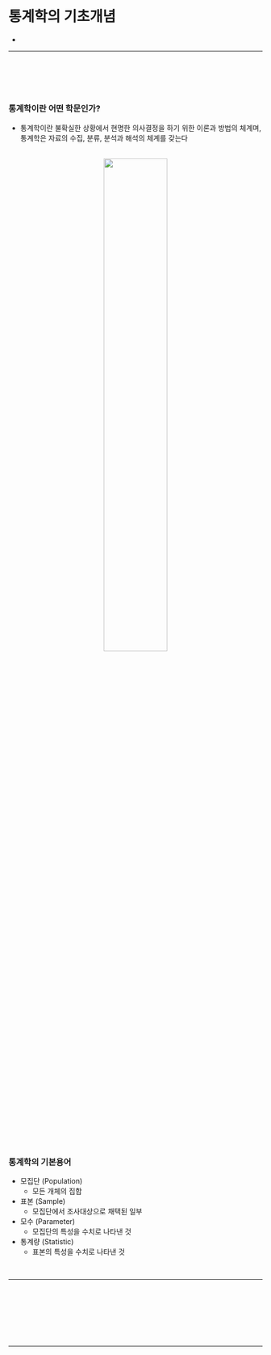 # 통계학의 기초개념
> 
* 

<hr>
<br>

##
#### 

<br>

### 통계학이란 어떤 학문인가?
* 통계학이란 불확실한 상황에서 현명한 의사결정을 하기 위한 이론과 방법의 체계며, 통계학은 자료의 수집, 분류, 분석과 해석의 체계를 갖는다

<br>

<div align="center">
  <img width="50%" src="https://github.com/PoSungKim/development_study/assets/37537227/8bfbce78-7c60-4318-a66b-aa62a465f50c">
</div>

### 통계학의 기본용어
* 모집단 (Population)
  * 모든 개체의 집합
* 표본 (Sample)
  * 모집단에서 조사대상으로 채택된 일부
* 모수 (Parameter)
  * 모집단의 특성을 수치로 나타낸 것
* 통계량 (Statistic)
  * 표본의 특성을 수치로 나타낸 것
 
<br>
<hr>
<br>

## 
#### 

<br>

### 


<br>
<hr>
<br>

